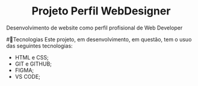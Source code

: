 <h1 align="center"> Projeto Perfil WebDesigner </h1>

<p>Desenvolvimento de website como perfil profisional de Web Developer</p>

#🚀Tecnologias
Este projeto, em desenvolvimento, em questão, tem o usuo das seguintes tecnologias:
- HTML e CSS;
- GIT e GITHUB;
- FIGMA;
- VS CODE;

